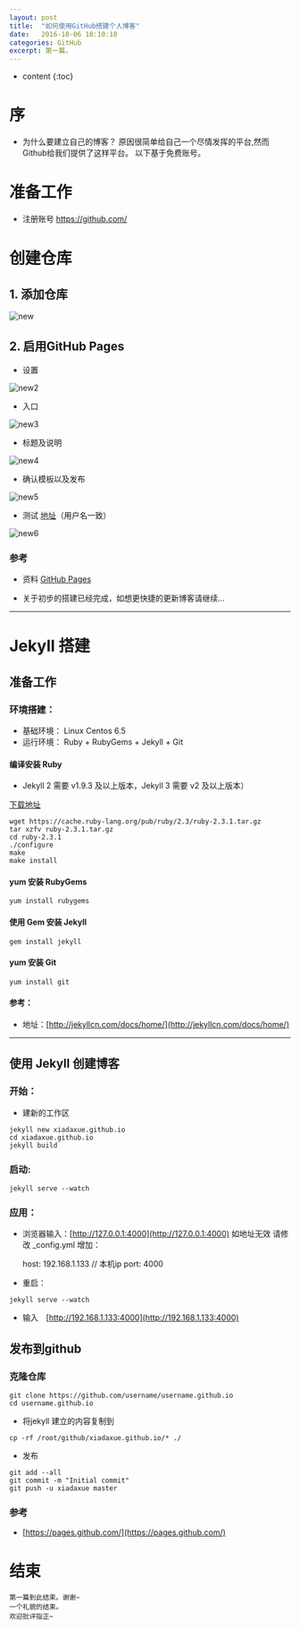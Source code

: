 ```yaml
---
layout: post
title:  "如何使用GitHub搭建个人博客"
date:   2016-10-06 10:10:10
categories: GitHub
excerpt: 第一篇。
---
```


* content
{:toc}

# 序
- 为什么要建立自己的博客？
原因很简单给自己一个尽情发挥的平台,然而Github给我们提供了这样平台。
以下基于免费账号。

# 准备工作
- 注册账号 <https://github.com/>

# 创建仓库

## 1. 添加仓库

![new](/css/pics/one/new.png)
## 2. 启用GitHub Pages
-  设置

![new2](/css/pics/one/new2.png)

-  入口

![new3](/css/pics/one/new3.png)

- 标题及说明

![new4](/css/pics/one/new4.png)

-  确认模板以及发布

![new5](/css/pics/one/new5.png)

-  测试 [地址](https://xiadaxue.github.io)（用户名一致）

![new6](/css/pics/one/new6.png)

### 参考

- 资料 [GitHub Pages](https://pages.github.com/)

- 关于初步的搭建已经完成，如想更快捷的更新博客请继续...

----------

# Jekyll 搭建

## 准备工作
### 环境搭建：

- 基础环境： Linux Centos 6.5
- 运行环境： Ruby + RubyGems + Jekyll + Git

#### 编译安装 Ruby

* Jekyll 2 需要 v1.9.3 及以上版本，Jekyll 3 需要 v2 及以上版本）

[下载地址](https://www.ruby-lang.org/en/downloads/)
```
wget https://cache.ruby-lang.org/pub/ruby/2.3/ruby-2.3.1.tar.gz
tar xzfv ruby-2.3.1.tar.gz
cd ruby-2.3.1
./configure
make
make install
```
#### yum 安装 RubyGems
	yum install rubygems

#### 使用 Gem 安装 Jekyll
	gem install jekyll

#### yum 安装 Git
	yum install git 

#### 参考：
- 地址：[http://jekyllcn.com/docs/home/](http://jekyllcn.com/docs/home/)

------

## 使用 Jekyll 创建博客

### 开始：

* 建新的工作区

```
jekyll new xiadaxue.github.io
cd xiadaxue.github.io
jekyll build
```
### 启动:
	jekyll serve --watch

### 应用：

* 浏览器输入：[http://127.0.0.1:4000](http://127.0.0.1:4000)
 如地址无效 请修改 _config.yml 增加：

	host: 192.168.1.133 // 本机ip
	port: 4000

* 重启：

```
jekyll serve --watch
```
- 输入　[http://192.168.1.133:4000](http://192.168.1.133:4000)

## 发布到github

### 克隆仓库
```
git clone https://github.com/username/username.github.io
cd username.github.io
```
* 将jekyll 建立的内容复制到 

`cp -rf /root/github/xiadaxue.github.io/* ./`
* 发布

```
git add --all
git commit -m "Initial commit"
git push -u xiadaxue master
```
### 参考 

- [https://pages.github.com/](https://pages.github.com/)


# 结束
	第一篇到此结束。谢谢~
	一个礼貌的结束。
	欢迎批评指正~
